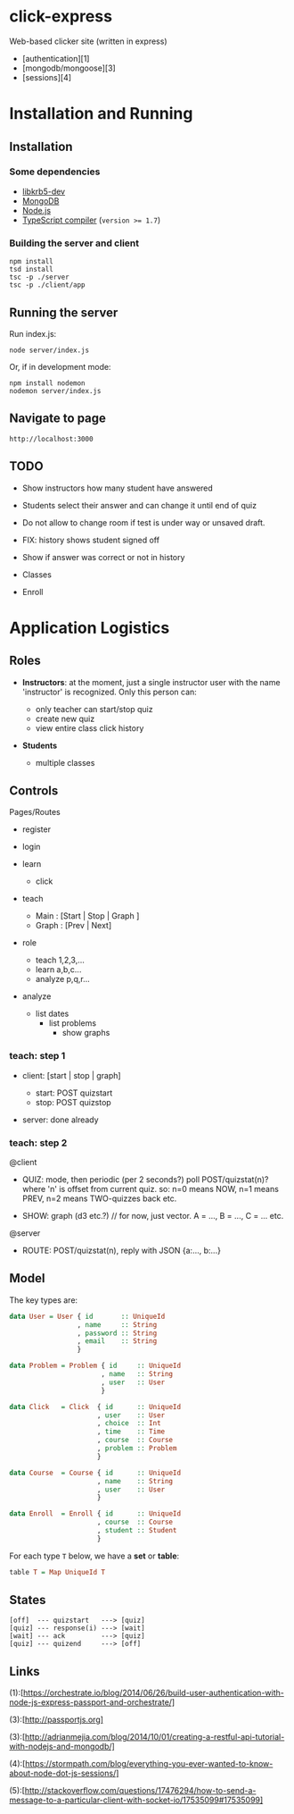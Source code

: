 # click-express

Web-based clicker site (written in express)

+ [authentication][1]
+ [mongodb/mongoose][3]
+ [sessions][4]

# Installation and Running

## Installation

### Some dependencies

* [libkrb5-dev](http://packages.ubuntu.com/trusty/libkrb5-dev)
* [MongoDB](https://www.mongodb.org/)
* [Node.js](https://nodejs.org/)
* [TypeScript compiler](http://www.typescriptlang.org/) (`version >= 1.7`)

### Building the server and client

    npm install
    tsd install
    tsc -p ./server
    tsc -p ./client/app

## Running the server

Run index.js:

    node server/index.js

Or, if in development mode:

    npm install nodemon
    nodemon server/index.js
    
## Navigate to page

    http://localhost:3000
    


## TODO

+ Show instructors how many student have answered

+ Students select their answer and can change it until end of quiz

+ Do not allow to change room if test is under way or unsaved draft.

+ FIX: history shows student signed off

+ Show if answer was correct or not in history

+ Classes

+ Enroll


# Application Logistics

## Roles

* **Instructors**: at the moment, just a single instructor 
user with the name 'instructor' is recognized. Only 
this person can:
    
    + only teacher can start/stop quiz
    + create new quiz
    + view entire class click history

    
* **Students** 

    + multiple classes



## Controls

Pages/Routes

+ register

+ login

+ learn
  * click

+ teach

  * Main  : [Start | Stop | Graph ]
  * Graph : [Prev | Next]

+ role
  * teach   1,2,3,...
  * learn   a,b,c...
  * analyze p,q,r...

+ analyze
  * list dates
     * list problems
       * show graphs

### teach: step 1

+ client: [start | stop | graph]
  + start: POST quizstart
  + stop: POST quizstop

+ server: done already

### teach: step 2

@client

+ QUIZ: mode, then periodic (per 2 seconds?) poll POST/quizstat(n)?
        where 'n' is offset from current quiz. so:
        n=0 means NOW,
        n=1 means PREV,
        n=2 means TWO-quizzes back etc.

+ SHOW: graph (d3 etc.?) // for now, just vector. A = ..., B = ..., C = ... etc.

@server

+ ROUTE: POST/quizstat(n), reply with JSON {a:..., b:...}



## Model

The key types are:

```haskell
data User = User { id       :: UniqueId
                 , name     :: String
                 , password :: String
                 , email    :: String
                 }

data Problem = Problem { id     :: UniqueId
                       , name   :: String
                       , user   :: User
                       }

data Click   = Click  { id      :: UniqueId
                      , user    :: User
                      , choice  :: Int
                      , time    :: Time
                      , course  :: Course
                      , problem :: Problem
                      }

data Course  = Course { id      :: UniqueId
                      , name    :: String
                      , user    :: User
                      }

data Enroll  = Enroll { id      :: UniqueId
                      , course  :: Course
                      , student :: Student
                      }
```

For each type `T` below, we have a **set** or **table**:

```haskell
table T = Map UniqueId T
```
## States

    [off]  --- quizstart   ---> [quiz]
    [quiz] --- response(i) ---> [wait]
    [wait] --- ack         ---> [quiz]
    [quiz] --- quizend     ---> [off]

## Links

(1):[https://orchestrate.io/blog/2014/06/26/build-user-authentication-with-node-js-express-passport-and-orchestrate/]

(3):[http://passportjs.org]

(3):[http://adrianmejia.com/blog/2014/10/01/creating-a-restful-api-tutorial-with-nodejs-and-mongodb/]

(4):[https://stormpath.com/blog/everything-you-ever-wanted-to-know-about-node-dot-js-sessions/]

(5):[http://stackoverflow.com/questions/17476294/how-to-send-a-message-to-a-particular-client-with-socket-io/17535099#17535099]
